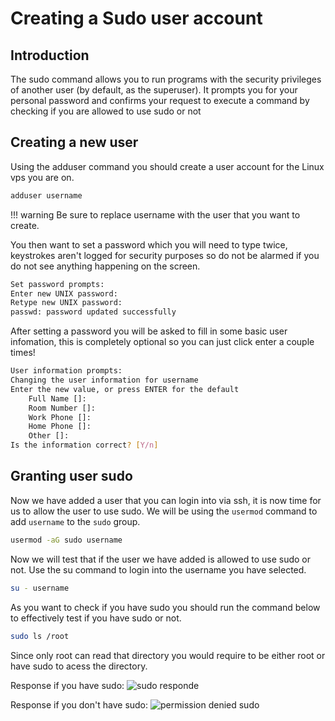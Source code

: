 # Creating a Sudo user account

## Introduction
The sudo command allows you to run programs with the security privileges of another user (by default, as the superuser). It prompts you for your personal password and confirms your request to execute a command by checking if you are allowed to use sudo or not


## Creating a new user 
Using the adduser command you should create a user account for the Linux vps you are on.
```bash
adduser username
```
!!! warning
    Be sure to replace username with the user that you want to create.

You then want to set a password which you will need to type twice, keystrokes aren't logged for security purposes so do not be alarmed if you do not see anything happening on the screen.
```bash
Set password prompts:
Enter new UNIX password:
Retype new UNIX password:
passwd: password updated successfully
```
After setting a password you will be asked to fill in some basic user infomation, this is completely optional so you can just click enter a couple times!
```bash
User information prompts:
Changing the user information for username
Enter the new value, or press ENTER for the default
    Full Name []:
    Room Number []:
    Work Phone []:
    Home Phone []:
    Other []:
Is the information correct? [Y/n]
```
## Granting user sudo
Now we have added a user that you can login into via ssh, it is now time for us to allow the user to use sudo. We will be using the `usermod` command to add `username` to the `sudo` group.
```bash
usermod -aG sudo username
```
Now we will test that if the user we have added is allowed to use sudo or not.
Use the su command to login into the username you have selected.
```bash
su - username
```
As you want to check if you have sudo you should run the command below to effectively test if you have sudo or not.
```bash
sudo ls /root
```
Since only root can read that directory you would require to be either root or have sudo to acess the directory.

Response if you have sudo:
![sudo responde](https://i.imgur.com/UumT15w.png)

Response if you don't have sudo:
![permission denied sudo](https://i.imgur.com/90u5qng.png)